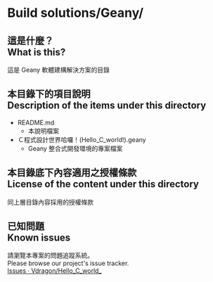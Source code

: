 # Build solutions/Geany/
## 這是什麼？<br />What is this?
這是 Geany 軟體建構解決方案的目錄

## 本目錄下的項目說明<br />Description of the items under this directory
* README.md
	* 本說明檔案
* Ｃ程式設計世界哈囉！(Hello_C_world!).geany
	* Geany 整合式開發環境的專案檔案

## 本目錄底下內容適用之授權條款<br />License of the content under this directory
同上層目錄內容採用的授權條款

## 已知問題<br />Known issues
請瀏覽本專案的問題追蹤系統。  
Please browse our project's issue tracker.  
[Issues · Vdragon/Hello_C_world_](https://github.com/Vdragon/Hello_C_world_/issues)